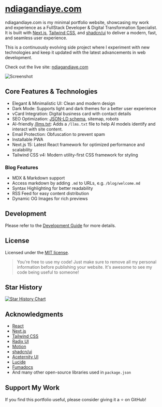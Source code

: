 # [ndiagandiaye.com](https://ndiagandiaye.com)

ndiagandiaye.com is my minimal portfolio website, showcasing my work and experience as a FullStack Developer & Digital Transformation Specialist. It is built with [Next.js](https://nextjs.org), [Tailwind CSS](https://tailwindcss.com), and [shadcn/ui](https://ui.shadcn.com) to deliver a modern, fast, and seamless user experience.

This is a continuously evolving side project where I experiment with new technologies and keep it updated with the latest advancements in web development.

Check out the live site: [ndiagandiaye.com](https://ndiagandiaye.com)

<picture>
  <source media="(prefers-color-scheme: dark)" srcset="https://ndiagandiaye.com/assets/images/screenshot-desktop-dark.webp">
  <source media="(prefers-color-scheme: light)" srcset="https://ndiagandiaye.com/assets/images/screenshot-desktop-light.webp">
  <img src="https://ndiagandiaye.com/assets/images/screenshot-desktop-light.webp" alt="Screenshot">
</picture>

## Core Features & Technologies

- Elegant & Minimalistic UI: Clean and modern design
- Dark Mode: Supports light and dark themes for a better user experience
- vCard Integration: Digital business card with contact details
- SEO Optimization: [JSON-LD schema](https://json-ld.org), sitemap, robots
- AI-friendly [/llms.txt](https://llmstxt.org): Adds a `/llms.txt` file to help AI models identify and interact with site content.
- Email Protection: Obfuscation to prevent spam
- Installable PWA
- Next.js 15: Latest React framework for optimized performance and scalability
- Tailwind CSS v4: Modern utility-first CSS framework for styling

### Blog Features

- MDX & Markdown support
- Access markdown by adding `.md` to URLs, e.g. `/blog/welcome.md`
- Syntax Highlighting for better readability
- RSS Feed for easy content distribution
- Dynamic OG Images for rich previews

## Development

Please refer to the [Development Guide](./DEVELOPMENT.md) for more details.

## License

Licensed under the [MIT license](./LICENSE).

> You're free to use my code! Just make sure to remove all my personal information before publishing your website. It's awesome to see my code being useful to someone!

## Star History

<a href="https://www.star-history.com/#njaga/portfoliov2&Date">
  <picture>
    <source media="(prefers-color-scheme: dark)" srcset="https://api.star-history.com/svg?repos=njaga/portfoliov2&type=Date&theme=dark" />
    <source media="(prefers-color-scheme: light)" srcset="https://api.star-history.com/svg?repos=njaga/portfoliov2&type=Date" />
    <img alt="Star History Chart" src="https://api.star-history.com/svg?repos=njaga/portfoliov2&type=Date" />
  </picture>
</a>

## Acknowledgments

- [React](https://react.dev)
- [Next.js](https://nextjs.org)
- [Tailwind CSS](https://tailwindcss.com)
- [Radix UI](https://www.radix-ui.com)
- [Motion](https://motion.dev)
- [shadcn/ui](https://ui.shadcn.com)
- [Aceternity UI](https://ui.aceternity.com)
- [Lucide](https://lucide.dev)
- [Fumadocs](https://fumadocs.dev)
- And many other open-source libraries used in `package.json`

## Support My Work

If you find this portfolio useful, please consider giving it a ⭐ on GitHub!

<!-- Feel free to contribute or suggest improvements -->
